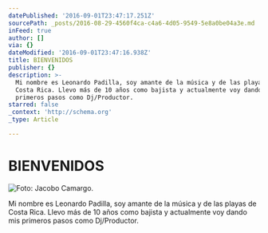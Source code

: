 ```yaml
---
datePublished: '2016-09-01T23:47:17.251Z'
sourcePath: _posts/2016-08-29-4560f4ca-c4a6-4d05-9549-5e8a0be04a3e.md
inFeed: true
author: []
via: {}
dateModified: '2016-09-01T23:47:16.938Z'
title: BIENVENIDOS
publisher: {}
description: >-
  Mi nombre es Leonardo Padilla, soy amante de la música y de las playas de
  Costa Rica. Llevo más de 10 años como bajista y actualmente voy dando mis
  primeros pasos como Dj/Productor.
starred: false
_context: 'http://schema.org'
_type: Article

---
```

# BIENVENIDOS
![Foto: Jacobo Camargo.](https://the-grid-user-content.s3-us-west-2.amazonaws.com/71d72977-f835-48f9-8799-4b1c79e10ddf.jpg)

Mi nombre es Leonardo Padilla, soy amante de la música y de las playas de Costa Rica. Llevo más de 10 años como bajista y actualmente voy dando mis primeros pasos como Dj/Productor.